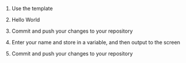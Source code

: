
1. Use the template

2. Hello World

3. Commit and push your changes to your repository

4. Enter your name and store in a variable, and then output to the screen
 
5. Commit and push your changes to your repository